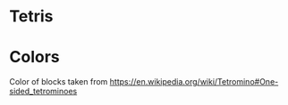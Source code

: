 # Tetris

# Colors

Color of blocks taken from https://en.wikipedia.org/wiki/Tetromino#One-sided_tetrominoes
